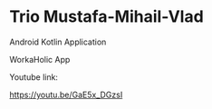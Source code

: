 # Trio Mustafa-Mihail-Vlad

Android Kotlin Application

WorkaHolic App

Youtube link:

https://youtu.be/GaE5x_DGzsI